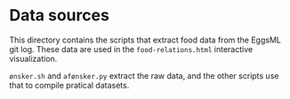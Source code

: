 Data sources
============

This directory contains the scripts that extract food data from the EggsML git
log.  These data are used in the `food-relations.html` interactive
visualization.

`ønsker.sh` and `afønsker.py` extract the raw data, and the other scripts use
that to compile pratical datasets.
